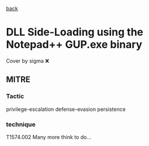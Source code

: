 [back](../index.md)
# DLL Side-Loading using the Notepad++ GUP.exe binary
Cover by sigma :x: 
## MITRE
### Tactic
privilege-escalation
defense-evasion
persistence
### technique
T1574.002
Many more think to do...